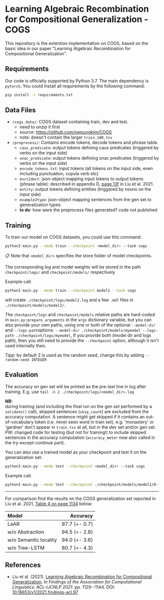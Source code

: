 # Learning Algebraic Recombination for Compositional Generalization - COGS

This repository is the extention implementation on COGS, based on the basic idea in our paper "Learning Algebraic Recombination for Compositional Generalization". 


## Requirements

Our code is officially supported by Python 3.7. The main dependency is `pytorch`.
You could install all requirements by the following command:

```bash
pip install -r requirements.txt
```

## Data Files

- `/cogs_data/`: COGS dataset containing train, dev and test. 
  - need to unzip it first
  - source: https://github.com/najoungkim/COGS
  - note: doesn't contain the larger `train_100.tsv`
- `/preprocess/`: Contains encode tokens, decode tokens and phrase table.
  - `caus_predicate`: output tokens defining caus predicates (triggered by verbs on the input side)
  - `unac_predicate`: output tokens defining unac predicates (triggered by verbs on the input side)
  - `encode_tokens.txt`: input tokens (all tokens on the input side, even including punctuation, copula verb etc)
  - `enct2dect`: json-object mapping input tokens to output tokens (phrase table): described in appendix D, [page 13f](https://aclanthology.org/2021.findings-acl.97.pdf#page=13) in Liu et al. 2021.
  - `entity`: output tokens defining entities (triggered by nouns on the input side)
  - `example2type`: json-object mapping sentences from the gen set to generalization types
  - **to do**: how were the preprocess files generated? code not published

## Training

To train our model on COGS datasets, you could use this command:

```bash
python3 main.py --mode train --checkpoint <model_dir> --task cogs
```

📋 Note that `<model_dir>` specifies the store folder of model checkpoints.

The corresponding log and model weights will be stored in the path `checkpoint/logs/` and `checkpoint/models/` respectively

Example call:  
```bash
python3 main.py --mode train --checkpoint model2 --task cogs
```
will create `./checkpoint/logs/model2.log` and a few `.mdl` files in `./checkpoint/models/model2/`.

The `checkpoint/logs` and `checkpoint/models` relative paths are hard-coded in 
`main.py:prepare_arguments` in the `args` dictionary variable,
but you can also provide your own paths, using one or both of the optional `--model-dir` and `--logs-path`options:
`--model-dir ./checkpoint/models/mymodel --logs-path ./checkpoint/logs/mymodel`, 
If you provide both (model dir and logs path), then you still need to provide 
the `--checkpoint` option, although it isn't used internally then.

*Tipp*: by default 2 is used as the random seed, change this by adding `--random-seed INTEGER`


## Evaluation

The accuracy on gen set will be printed as the pre-last line in log after training.
E.g. use `tail -n 2 ./checkpoint/logs/<model_dir>.log`  

**NB:**   
during training (and including the final run on the gen set performed by a `validate()` call), 
skipped sentences (`skip_count`) are excluded from the accuracy computation.
A sentence might get skipped if it contains an out-of-vocabulary token 
(i.e. never seen word in train set), e.g. 'monastery' or 'gardner' don't appear 
in `train.tsv` at all, but in the dev set and/or gen set.  
PW: changed code for testing (but not for training!) to include skipped 
sentences in the accuracy computation 
(`accuracy_meter` now also called in the try-except-continue part).

You can also use a trained model as your checkpoint and test it on the generalization set:
```bash
python3 main.py --mode test --checkpoint <model_dir> --task cogs
```

Example call:  
```bash
python3 main.py --mode test --checkpoint ./checkpoint/models/model2/0-final.mdl --task cogs
```


--------------------

For comparison find the results on the COGS generalization set reported in Liu et al. 2021, [Table 4 on page 1134](https://aclanthology.org/2021.findings-acl.97.pdf#page=6) below:

| Model                 |      Accuracy |
| :-------------------- | ------------: |
| LeAR                  | 97.7 (+- 0.7) |
| w/o Abstraction       | 94.5 (+- 2.8) |
| w/o Semantic locality | 94.0 (+- 3.6) |
| w/o Tree-LSTM         | 80.7 (+- 4.3) |


## References  
- Liu et al. (2021). [Learning Algebraic Recombination for Compositional Generalization](https://aclanthology.org/2021.findings-acl.97/).
  In *Findings of the Association for Computational Linguistics: ACL-IJCNLP 2021*. pp. 1129--1144. DOI: [10.18653/v1/2021.findings-acl.97](http://dx.doi.org/10.18653/v1/2021.findings-acl.97)
